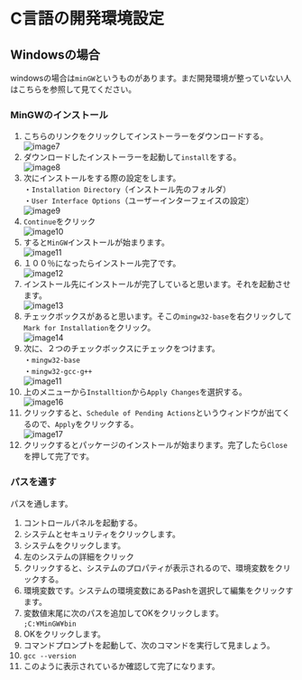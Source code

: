 # C言語の開発環境設定  
## Windowsの場合  
windowsの場合は`minGW`というものがあります。まだ開発環境が整っていない人はこちらを参照して見てください。  
### MinGWのインストール  
1. こちらのリンクをクリックしてインストーラーをダウンロードする。
![image7](https://github.com/Yoshiki-Yamada/ProjectMember2019/blob/master/image07.png "image07")  
2. ダウンロードしたインストーラーを起動して`install`をする。  
![image8](https://github.com/Yoshiki-Yamada/ProjectMember2019/blob/master/image08.png "image08")  
3. 次にインストールをする際の設定をします。  
・`Installation Directory`（インストール先のフォルダ）  
・`User Interface Options`（ユーザーインターフェイスの設定）  
![image9](https://github.com/Yoshiki-Yamada/ProjectMember2019/blob/master/image09.png "image09")  
4. `Continue`をクリック  
![image10](https://github.com/Yoshiki-Yamada/ProjectMember2019/blob/master/image10.png "image10")  
5. すると`MinGW`インストールが始まります。  
![image11](https://github.com/Yoshiki-Yamada/ProjectMember2019/blob/master/image11.png "image11")  
6. １００％になったらインストール完了です。  
![image12](https://github.com/Yoshiki-Yamada/ProjectMember2019/blob/master/image12.png "image12")  
7. インストール先にインストールが完了していると思います。それを起動させます。  
![image13](https://github.com/Yoshiki-Yamada/ProjectMember2019/blob/master/image13.png "image13")  
8. チェックボックスがあると思います。そこの`mingw32-base`を右クリックして`Mark for Installation`をクリック。  
![image14](https://github.com/Yoshiki-Yamada/ProjectMember2019/blob/master/image14.png "image14")  
9. 次に、２つのチェックボックスにチェックをつけます。  
・`mingw32-base`  
・`mingw32-gcc-g++`  
![image11](https://github.com/Yoshiki-Yamada/ProjectMember2019/blob/master/image11.png "image11")  
10. 上のメニューから`Installtion`から`Apply Changes`を選択する。  
![image16]()  
11. クリックすると、`Schedule of Pending Actions`というウィンドウが出てくるので、`Apply`をクリックする。  
![image17]()  
12. クリックするとパッケージのインストールが始まります。完了したら`Close`を押して完了です。  
### パスを通す  
パスを通します。  
1. コントロールパネルを起動する。  
2. システムとセキュリティをクリックします。  
3. システムをクリックします。  
4. 左のシステムの詳細をクリック  
5. クリックすると、システムのプロパティが表示されるので、環境変数をクリックする。  
6. 環境変数です。システムの環境変数にあるPashを選択して編集をクリックすます。  
7. 変数値末尾に次のパスを追加してOKをクリックします。  
`;C:¥MinGW¥bin`  
8. OKをクリックします。  
9. コマンドプロンプトを起動して、次のコマンドを実行して見ましょう。  
10. `gcc --version`   
11. このように表示されているか確認して完了になります。  
